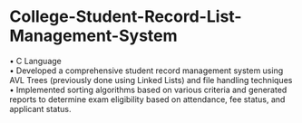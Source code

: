 # College-Student-Record-List-Management-System



•	C Language\
•	Developed a comprehensive student record management system using AVL Trees (previously done using Linked Lists) and file handling techniques\
•	Implemented sorting algorithms based on various criteria and generated reports to determine exam eligibility based on attendance, fee status, and applicant status.

